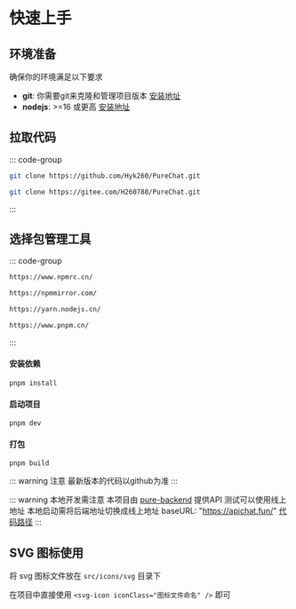 # 快速上手

## 环境准备

确保你的环境满足以下要求

- **git**: 你需要git来克隆和管理项目版本 [安装地址](https://git-scm.com/)
- **nodejs**: >=16 或更高 [安装地址](https://nodejs.cn/)

## 拉取代码

::: code-group
  ```bash [GitHub]
  git clone https://github.com/Hyk260/PureChat.git
  ```
  ```bash [gitee]
  git clone https://gitee.com/H260788/PureChat.git
  ```
:::

## 选择包管理工具
::: code-group
  ```bash [npm]
  https://www.npmrc.cn/
  ```
  ```bash [cnpm]
  https://npmmirror.com/
  ```
  ```bash [yarn]
  https://yarn.nodejs.cn/
  ```
  ```bash [pnpm]
  https://www.pnpm.cn/
  ```
:::

#### 安装依赖

```
pnpm install
```

#### 启动项目

```
pnpm dev
```

#### 打包

```
pnpm build
```

::: warning 注意
最新版本的代码以github为准
:::

::: warning 本地开发需注意
本项目由 [pure-backend](https://github.com/Hyk260/pure-backend.git) 提供API 测试可以使用线上地址 
本地启动需将后端地址切换成线上地址 baseURL: "https://apichat.fun/" 
[代码路径](https://gitee.com/H260788/PureChat/blob/master/src/utils/http/index.js#L10) 
:::

## SVG 图标使用

将 svg 图标文件放在 `src/icons/svg` 目录下

在项目中直接使用 `<svg-icon iconClass="图标文件命名" />` 即可
